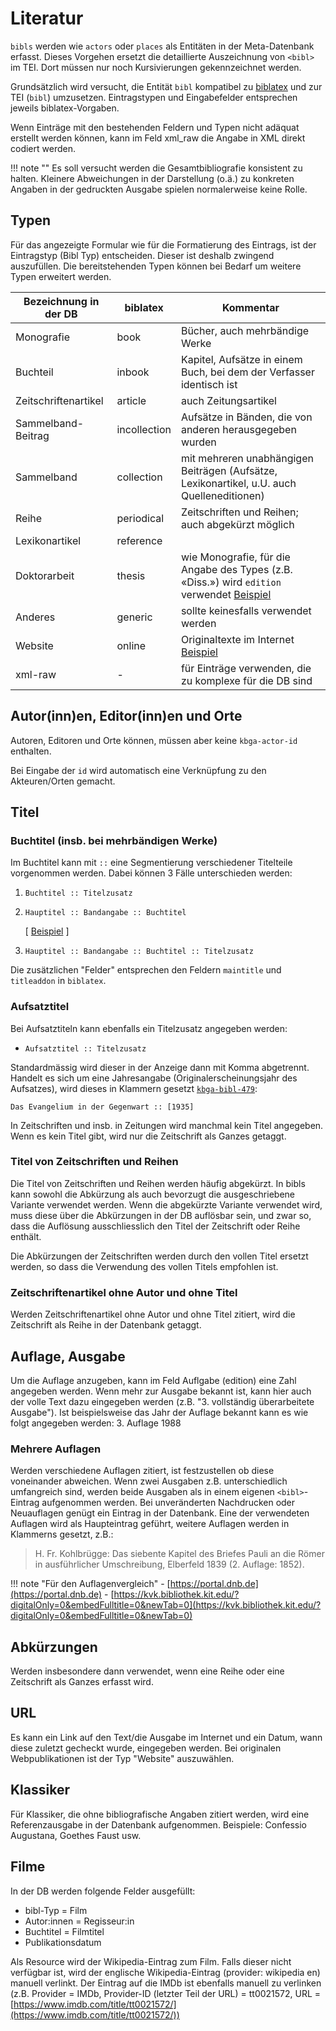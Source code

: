 # Literatur

`bibls` werden wie `actors` oder `places` als Entitäten in der Meta-Datenbank erfasst. Dieses Vorgehen ersetzt die detaillierte Auszeichnung von `<bibl>` im TEI. Dort müssen nur noch Kursivierungen gekennzeichnet werden.

Grundsätzlich wird versucht, die Entität `bibl` kompatibel zu [biblatex](https://mirror.init7.net/ctan/info/translations/biblatex/de/biblatex-de-Benutzerhandbuch.pdf) und zur TEI (`bibl`) umzusetzen. Eintragstypen und Eingabefelder entsprechen jeweils biblatex-Vorgaben.

Wenn Einträge mit den bestehenden Feldern und Typen nicht adäquat erstellt werden können, kann im Feld xml_raw die Angabe in XML direkt codiert werden.

!!! note ""
    Es soll versucht werden die Gesamtbibliografie konsistent zu halten. Kleinere Abweichungen in der Darstellung (o.ä.) zu konkreten Angaben in der gedruckten Ausgabe spielen normalerweise keine Rolle.

## Typen
Für das angezeigte Formular wie für die Formatierung des Eintrags, ist der Eintragstyp (Bibl Typ) entscheiden. Dieser ist deshalb zwingend auszufüllen. Die bereitstehenden Typen können bei Bedarf um weitere Typen erweitert werden.

| Bezeichnung in der DB | biblatex | Kommentar |
|-----------------------|----------|-----------|
| Monografie | book | Bücher, auch mehrbändige Werke |
| Buchteil | inbook | Kapitel, Aufsätze in einem Buch, bei dem der Verfasser identisch ist |
| Zeitschriftenartikel | article | auch Zeitungsartikel |
| Sammelband-Beitrag | incollection | Aufsätze in Bänden, die von anderen herausgegeben wurden |
| Sammelband | collection | mit mehreren unabhängigen Beiträgen (Aufsätze, Lexikonartikel, u.U. auch Quelleneditionen) |
| Reihe | periodical | Zeitschriften und Reihen; auch abgekürzt möglich |
| Lexikonartikel | reference |  |
| Doktorarbeit | thesis | wie Monografie, für die Angabe des Types (z.B. «Diss.») wird `edition` verwendet [Beispiel](https://meta.karl-barth.ch/bibls/349) |
| Anderes | generic | sollte keinesfalls verwendet werden |
| Website | online | Originaltexte im Internet [Beispiel](https://meta.karl-barth.ch/bibls/763) |
| xml-raw | \- | für Einträge verwenden, die zu komplexe für die DB sind |

## Autor(inn)en, Editor(inn)en und Orte

Autoren, Editoren und Orte können, müssen aber keine `kbga-actor-id` enthalten.

Bei Eingabe der `id` wird automatisch eine Verknüpfung zu den Akteuren/Orten gemacht.

## Titel

### Buchtitel (insb. bei mehrbändigen Werke)

Im Buchtitel kann mit `::` eine Segmentierung verschiedener Titelteile vorgenommen werden. Dabei können 3 Fälle unterschieden werden:

1) `Buchtitel :: Titelzusatz`  

2) `Hauptitel :: Bandangabe :: Buchtitel` 
   
   [ [Beispiel](https://meta.karl-barth.ch/bibls/1) ]  

3) `Hauptitel :: Bandangabe :: Buchtitel :: Titelzusatz`

Die zusätzlichen "Felder" entsprechen den Feldern `maintitle` und `titleaddon` in `biblatex`.

### Aufsatztitel

Bei Aufsatztiteln kann ebenfalls ein Titelzusatz angegeben werden:

- `Aufsatztitel :: Titelzusatz`

Standardmässig wird dieser in der Anzeige dann mit Komma abgetrennt. Handelt es sich um eine Jahresangabe (Originalerscheinungsjahr des Aufsatzes), wird dieses in Klammern gesetzt [`kbga-bibl-479`](https://meta.karl-barth.ch/bibls/479):

```plaintext
Das Evangelium in der Gegenwart :: [1935]
```

In Zeitschriften und insb. in Zeitungen wird manchmal kein Titel angegeben. Wenn es kein Titel gibt, wird nur die Zeitschrift als Ganzes getaggt.

### Titel von Zeitschriften und Reihen

Die Titel von Zeitschriften und Reihen werden häufig abgekürzt. In bibls kann sowohl die Abkürzung als auch bevorzugt die ausgeschriebene Variante verwendet werden. Wenn die abgekürzte Variante verwendet wird, muss diese über die Abkürzungen in der DB auflösbar sein, und zwar so, dass die Auflösung ausschliesslich den Titel der Zeitschrift oder Reihe enthält.

Die Abkürzungen der Zeitschriften werden durch den vollen Titel ersetzt werden, so dass die Verwendung des vollen Titels empfohlen ist. 

### Zeitschriftenartikel ohne Autor und ohne Titel

Werden Zeitschriftenartikel ohne Autor und ohne Titel zitiert, wird die Zeitschrift als Reihe in der Datenbank getaggt.


<!-- TEI title @level
Die Angabe der Titel richtet sich grundsätzlich nach den `@level` wie sie in der TEI definiert sind.
| Bezeichnung in der DB | level | Kommentar |
|-----------------------|-------|-----------|
| Aufsatztitel | a | unselbständiger Titel |
| Buchtitel | m |  |
| Zeitschrift | j | auch abgekürzt verwendbar, wenn eine Auflösung in den Abkürzungen gefunden werden kann |
| Reihe | s | auch abgekürzt verwendbar, wenn eine Auflösung in den Abkürzungen gefunden werden kann |
| unpublizierter Titel | u | noch nicht realisiert |
-->


## Auflage, Ausgabe
Um die Auflage anzugeben, kann im Feld Auflgabe (edition) eine Zahl angegeben werden. Wenn mehr zur Ausgabe bekannt ist, kann hier auch der volle Text dazu eingegeben werden (z.B. "3. vollständig überarbeitete Ausgabe"). Ist beispielsweise das Jahr der Auflage bekannt kann es wie folgt angegeben werden: 3. Auflage 1988

### Mehrere Auflagen
Werden verschiedene Auflagen zitiert, ist festzustellen ob diese voneinander abweichen. Wenn zwei Ausgaben z.B. unterschiedlich umfangreich sind, werden beide Ausgaben als in einem eigenen `<bibl>`-Eintrag aufgenommen werden. Bei unveränderten Nachdrucken oder Neuauflagen genügt ein Eintrag in der Datenbank. Eine der verwendeten Auflagen wird als Haupteintrag geführt, weitere Auflagen werden in Klammerns gesetzt, z.B.: 

> H. Fr. Kohlbrügge: Das siebente Kapitel des Briefes Pauli an die Römer in ausführlicher Umschreibung, Elberfeld 1839 (2. Auflage: 1852).


!!! note "Für den Auflagenvergleich"
    - [https://portal.dnb.de](https://portal.dnb.de)
    - [https://kvk.bibliothek.kit.edu/?digitalOnly=0&embedFulltitle=0&newTab=0](https://kvk.bibliothek.kit.edu/?digitalOnly=0&embedFulltitle=0&newTab=0)


## Abkürzungen
Werden insbesondere dann verwendet, wenn eine Reihe oder eine Zeitschrift als Ganzes erfasst wird.

## URL
Es kann ein Link auf den Text/die Ausgabe im Internet und ein Datum, wann diese zuletzt gecheckt wurde, eingegeben werden. Bei originalen Webpublikationen ist der Typ "Website" auszuwählen.

## Klassiker
Für Klassiker, die ohne bibliografische Angaben zitiert werden, wird eine Referenzausgabe in der Datenbank aufgenommen. Beispiele: Confessio Augustana, Goethes Faust usw.

## Filme
<!-- Bei Filmen wird die ganze Angabe in der Fussnote getaggt.-->

In der DB werden folgende Felder ausgefüllt: 

- bibl-Typ = Film
- Autor:innen = Regisseur:in
- Buchtitel = Filmtitel
- Publikationsdatum

Als Resource wird der Wikipedia-Eintrag zum Film. Falls dieser nicht verfügbar ist, wird der englische Wikipedia-Eintrag (provider: wikipedia en) manuell verlinkt. Der Eintrag auf die IMDb ist ebenfalls manuell zu verlinken (z.B. Provider = IMDb, Provider-ID (letzter Teil der URL) = tt0021572, URL = [https://www.imdb.com/title/tt0021572/](https://www.imdb.com/title/tt0021572/))
